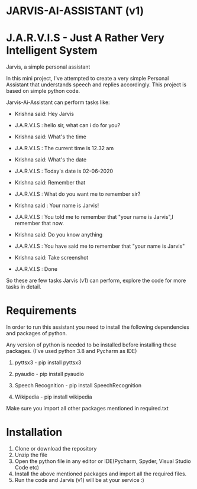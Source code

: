 # JARVIS-AI-ASSISTANT (v1)
# J.A.R.V.I.S - Just A Rather Very Intelligent System
Jarvis, a simple personal assistant

In this mini project, I've attempted to create a very simple Personal Assistant that understands speech and replies accordingly. This project is based on simple python code.

Jarvis-Ai-Assistant can perform tasks like:


* Krishna said: Hey Jarvis

* J.A.R.V.I.S :  hello sir, what can i do for you?


* Krishna said: What's the time

* J.A.R.V.I.S :  The current time is 12.32 am


* Krishna said: What's the date

* J.A.R.V.I.S :  Today's date is 02-06-2020


* Krishna said: Remember that

* J.A.R.V.I.S :  What do you want me to remember sir?

* Krishna said : Your name is Jarvis!

* J.A.R.V.I.S :  You told me to remember that "your name is Jarvis",I remember that now.

* Krishna said: Do you know anything

* J.A.R.V.I.S : You have said me to remember that "your name is Jarvis"

* Krishna said: Take screenshot

* J.A.R.V.I.S : Done

So these are few tasks Jarvis (v1) can perform, explore the code for more tasks in detail.

# Requirements

In order to run this assistant you need to install the following dependencies and packages of python.

Any version of python is needed to be installed before installing these packages.
(I've used python 3.8 and Pycharm as IDE)

1. pyttsx3 - pip install pyttsx3

2. pyaudio - pip install pyaudio

3. Speech Recognition - pip install SpeechRecognition

4. Wikipedia - pip install wikipedia

Make sure you import all other packages mentioned in required.txt

# Installation

1. Clone or download the repository
2. Unzip the file 
3. Open the python file in any editor or IDE(Pycharm, Spyder, Visual Studio Code etc)
4. Install the above mentioned packages and import all the required files.
5. Run the code and Jarvis (v1) will be at your service :)

